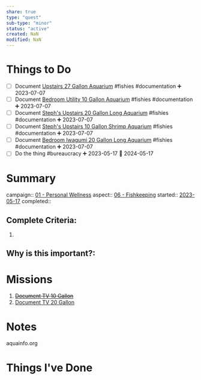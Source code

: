 ```yaml
---
share: true
type: "quest"
sub-type: "minor"
status: "active"
created: NaN 
modified: NaN
---
```

 
 
# Things to Do
- [ ] Document [Upstairs 27 Gallon Aquarium](Upstairs%2027%20Gallon%20Aquarium.md) #fishies #documentation  ➕ 2023-07-07 
- [ ] Document [Bedroom Utility 10 Gallon Aquarium](Bedroom%20Utility%2010%20Gallon%20Aquarium.md) #fishies #documentation ➕ 2023-07-07 
- [ ] Document [Steph's Upstairs 20 Gallon Long Aquarium](Steph's%20Upstairs%2020%20Gallon%20Long%20Aquarium.md) #fishies #documentation ➕ 2023-07-07 
- [ ] Document [Steph's Upstairs 10 Gallon Shrimp Aquarium](Steph's%20Upstairs%2010%20Gallon%20Shrimp%20Aquarium.md) #fishies #documentation ➕ 2023-07-07 
- [ ] Document [Bedroom Iwagumi 20 Gallon Long Aquarium](Bedroom%20Iwagumi%2020%20Gallon%20Long%20Aquarium.md) #fishies #documentation ➕ 2023-07-07 
- [ ] Do the thing #bureaucracy ➕ 2023-05-17  🛫 2024-05-17 
# Summary
campaign:: [01 - Personal Wellness](./01%20-%20Personal%20Wellness.md)
aspect:: [06 - Fishkeeping](06%20-%20Fishkeeping.md)
started:: [2023-05-17](./2023-05-17.md)
completed::
## Complete Criteria:
1. 

## Why is this important?:

# Missions
1. ~~[Document TV 10 Gallon](./Document%20TV%2010%20Gallon.md)~~
2. [Document TV 20 Gallon](./Document%20TV%2020%20Gallon.md)

# Notes
aquainfo.org
# Things I've Done